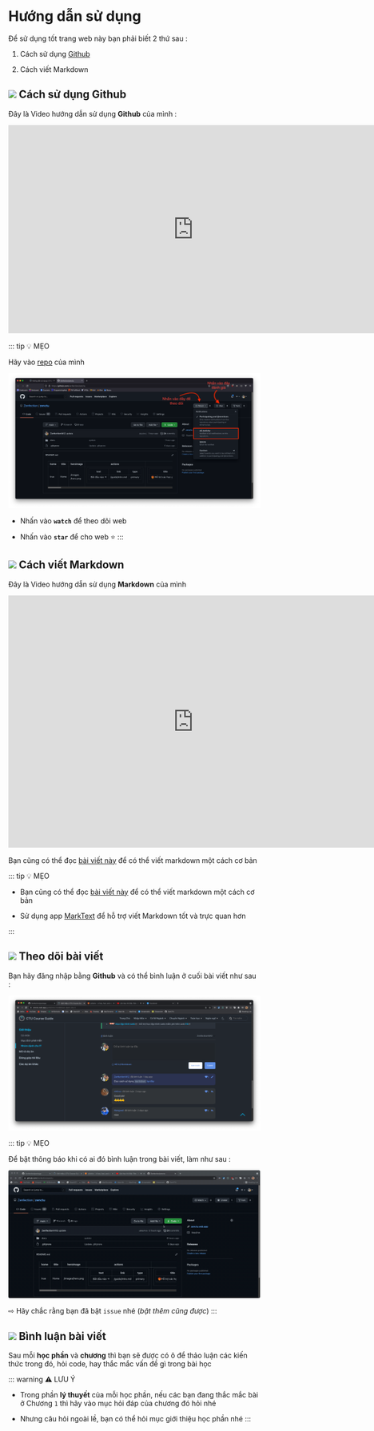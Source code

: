 # Hướng dẫn sử dụng

Để sử dụng tốt trang web này bạn phải biết 2 thứ sau :

1. Cách sử dụng [Github](https://github.com) 

2. Cách viết Markdown

## <img src="/images/docs/guide/github.png" width="40"> Cách sử dụng Github

Đây là Video hướng dẫn sử dụng **Github** của mình : 

<div class="videoZen">
    <iframe width="740" height="417" src="https://www.youtube.com/embed/ho0ych_2mgo" title="YouTube video player" frameborder="0" allow="accelerometer; autoplay; clipboard-write; encrypted-media; gyroscope; picture-in-picture" allowfullscreen></iframe>
</div>

::: tip 💡 MẸO 

Hãy vào [repo](https://github.com/zenfection/zenctu) của mình

<img src="https://raw.githubusercontent.com/Zenfection/Image/master/2021/08/06-16-17-30-Screen%20Shot%202021-08-06%20at%2016.14.43.png" class="imageZen">

- Nhấn vào **`watch`** để theo dõi web

- Nhấn vào **`star`** để cho web ⭐
:::

## <img src="/images/docs/guide/markdown.png" width="40"> Cách viết Markdown

Đây là Video hướng dẫn sử dụng **Markdown** của mình

<div class="videoZen">
    <iframe width="740" height="505" src="https://www.youtube.com/embed/qdPoZN1rDSU" title="YouTube video player" frameborder="0" allow="accelerometer; autoplay; clipboard-write; encrypted-media; gyroscope; picture-in-picture" allowfullscreen></iframe>
</div>

Bạn cũng có thể đọc [bài viết này](https://viblo.asia/helps/cach-su-dung-markdown-bxjvZYnwkJZ) để có thể viết markdown một cách cơ bản 

::: tip 💡 MẸO 

- Bạn cũng có thể đọc [bài viết này](https://viblo.asia/helps/cach-su-dung-markdown-bxjvZYnwkJZ) để có thể viết markdown một cách cơ bản 

- Sử dụng app [MarkText](https://marktext.app) để hỗ trợ viết Markdown tốt và trực quan hơn

:::

## <img src="/images/docs/guide/follow.png" width="40"> Theo dõi bài viết

Bạn hãy đăng nhập bằng **Github** và có thể bình luận ở cuối bài viết như sau : 

<img src="https://raw.githubusercontent.com/Zenfection/Image/master/2021/08/06-20-39-44-Screen%20Shot%202021-08-06%20at%2020.39.34.png" class="imageZen">

::: tip 💡 MẸO

Để bật thông báo khi có ai đó bình luận trong bài viết, làm như sau : 

<img src="https://raw.githubusercontent.com/Zenfection/Image/master/2021/08/06-20-43-06-2021-08-06%2020.42.37.gif" class="imageZen">

⇨ Hãy chắc rằng bạn đã bật `issue` nhé (*bật thêm cũng được*)
:::

## <img src="/images/docs/guide/comment.png" width="40"> Bình luận bài viết

Sau mỗi **học phần** và **chương** thì bạn sẽ được có ô để thảo luận các kiến thức trong đó, hỏi code, hay thắc mắc vấn đề gì trong bài học

::: warning ⚠️ LƯU Ý

- Trong phần **lý thuyết** của mỗi học phần, nếu các bạn đang thắc mắc bài ở Chương `1` thì hãy vào mục hỏi đáp của chương đó hỏi nhé

- Nhưng câu hỏi ngoài lề, bạn có thể hỏi mục giới thiệu học phần nhé
:::

<comment/>
